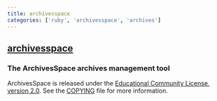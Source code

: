 ```yaml
---
title: archivesspace
categories: ['ruby', 'archivesspace', 'archives']
---
```

## [archivesspace](https://github.com/archivesspace/archivesspace)

### The ArchivesSpace archives management tool


ArchivesSpace is released under the [Educational Community License, version 2.0](https://opensource.org/license/ecl-2-0/). See the [COPYING](COPYING) file for more information.
